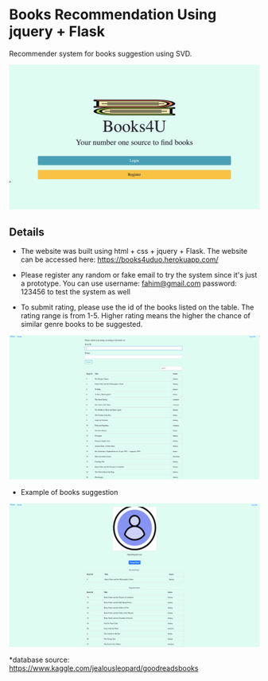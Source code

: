 # Books Recommendation Using jquery + Flask
Recommender system for books suggestion using SVD.

![Alt](/home.png)

## Details

* The website was built using html + css + jquery + Flask. The website can be accessed here: https://books4uduo.herokuapp.com/

* Please register any random or fake email to try the system since it's just a prototype. You can use username: fahim@gmail.com password: 123456 to test the system as well

* To submit rating, please use the id of the books listed on the table. The rating range is from 1-5. Higher rating means the higher the chance of similar genre books to be suggested.

![Alt](/rating.png)

* Example of books suggestion

![Alt](/rate.png)

*database source: https://www.kaggle.com/jealousleopard/goodreadsbooks



